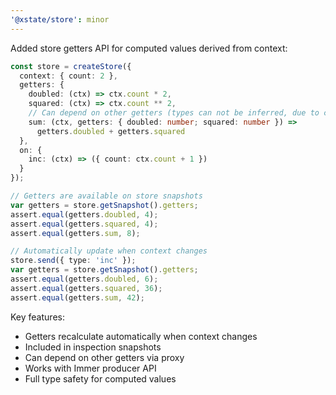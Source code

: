 ```yaml
---
'@xstate/store': minor
---
```


Added store getters API for computed values derived from context:

```ts
const store = createStore({
  context: { count: 2 },
  getters: {
    doubled: (ctx) => ctx.count * 2,
    squared: (ctx) => ctx.count ** 2,
    // Can depend on other getters (types can not be inferred, due to circular references)
    sum: (ctx, getters: { doubled: number; squared: number }) =>
      getters.doubled + getters.squared
  },
  on: {
    inc: (ctx) => ({ count: ctx.count + 1 })
  }
});

// Getters are available on store snapshots
var getters = store.getSnapshot().getters;
assert.equal(getters.doubled, 4);
assert.equal(getters.squared, 4);
assert.equal(getters.sum, 8);

// Automatically update when context changes
store.send({ type: 'inc' });
var getters = store.getSnapshot().getters;
assert.equal(getters.doubled, 6);
assert.equal(getters.squared, 36);
assert.equal(getters.sum, 42);
```

Key features:

- Getters recalculate automatically when context changes
- Included in inspection snapshots
- Can depend on other getters via proxy
- Works with Immer producer API
- Full type safety for computed values
